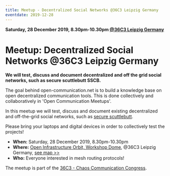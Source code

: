 ```yaml
---
title: Meetup - Decentralized Social Networks @36C3 Leipzig Germany
eventdate: 2019-12-28
---
```


**Saturday, 28 December 2019, 8.30pm-10.30pm  [@36C3 Leipzig Germany](https://events.ccc.de/category/congress/36c3/)**

# Meetup: Decentralized Social Networks @36C3 Leipzig Germany

**We will test, discuss and document decentralized and off the grid social networks, such as secure scuttlebutt SSCB.**

The goal behind open-communication.net is to build a knowledge base on open decentralized communication tools. This is done collectively and collaboratively in 'Open Communication Meetups'.

In this meetup we will test, discuss and document existing decentralized and off-the-grid social networks, such as [secure scuttlebutt](https://scuttlebutt.nz/).

Please bring your laptops and digital devices in order to collectively test the projects!


* **When:** Saturday, 28 December 2019, 8.30pm-10.30pm
* **Where:** [Open Infrastructure Orbit, Workshop Dome](https://36c3.c3nav.de/l/oio-workshop/), @36C3 Leipzig Germany, [see map >>](https://www.openstreetmap.org/#map=15/51.3967/12.3981)
* **Who:** Everyone interested in mesh routing protocols!

The meetup is part of the [36C3 - Chaos Communication Congress](https://events.ccc.de/category/congress/36c3/).

